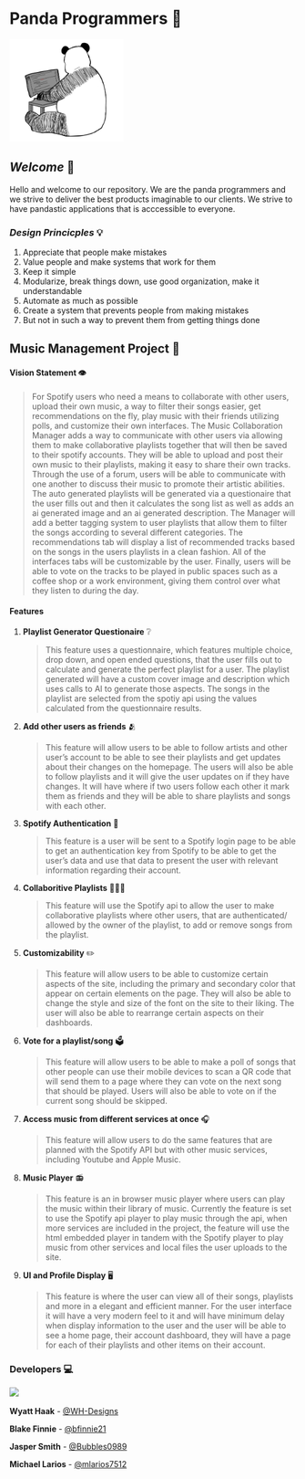 # Panda Programmers 🐼

<img src="./Team Documents/panda_logo.png" width="200">

## _Welcome_ 👋

Hello and welcome to our repository. We are the panda programmers and we strive to deliver the best products imaginable to our clients. We strive to have pandastic applications that is acccessible to everyone.

### _Design Princicples_ 💡
1. Appreciate that people make mistakes
2. Value people and make systems that work for them
3. Keep it simple
4. Modularize, break things down, use good organization, make it understandable
5. Automate as much as possible
6. Create a system that prevents people from making mistakes
7. But not in such a way to prevent them from getting things done

## Music Management Project 🎵

#### Vision Statement 👁️
>For Spotify users who need a means to collaborate with other users, upload their own music, a way to filter their songs easier, get recommendations on the fly, play music with their friends utilizing polls, and customize their own interfaces. The Music Collaboration Manager adds a way to communicate with other users via allowing them to make collaborative playlists together that will then be saved to their spotify accounts. They will be able to upload and post their own music to their playlists, making it easy to share their own tracks. Through the use of a forum, users will be able to communicate with one another to discuss their music to promote their artistic abilities. The auto generated playlists will be generated via a questionaire that the user fills out and then it calculates the song list as well as adds an ai generated image and an ai generated description. The Manager will add a better tagging system to user playlists that allow them to filter the songs according to several different categories. The recommendations tab will display a list of recommended tracks based on the songs in the users playlists in a clean fashion. All of the interfaces tabs will be customizable by the user. Finally, users will be able to vote on the tracks to be played in public spaces such as a coffee shop or a work environment, giving them control over what they listen to during the day.

#### Features
1. **Playlist Generator Questionaire** ❔
    >This feature uses a questionnaire, which features multiple choice,  drop down, and open ended questions, that the user fills out to  calculate and generate the perfect playlist for a user.  The playlist generated will have a custom cover image and  description which uses calls to AI to generate those aspects.  The songs in the playlist are selected from the spotiy api using  the values calculated from the questionnaire results.

2. **Add other users as friends** 🫂
    >This feature will allow users to be able to follow artists and other user’s account to be able to see their playlists and get updates about their changes on the homepage. The users will also be able to follow playlists and it will give the user updates on if they have changes. It will have where if two users follow each other it mark them as friends and they will be able to share playlists and songs with each other. 

3. **Spotify Authentication** 🔐
    >This feature is a user will be sent to a Spotify login page to be able to get an authentication key from Spotify to be able to get the user’s data and use that data to present the user with relevant information regarding their account.

4. **Collaboritive Playlists** 🧑‍🤝‍🧑
    >This feature will use the Spotify api to allow the user to make collaborative playlists where other users, that are authenticated/ allowed by the owner of the playlist, to add or remove songs from the playlist.

5. **Customizability** ✏️
    >This feature will allow users to be able to customize certain aspects of the site, including the primary and secondary color that appear on certain elements on the page. They will also be able to change the style and size of the font on the site to their liking. The user will also be able to rearrange certain aspects on their dashboards. 

6. **Vote for a playlist/song** 🗳️
    >This feature will allow users to be able to make a poll of songs that other people can use their mobile devices to scan a QR code that will send them to a page where they can vote on the next song that should be played. Users will also be able to vote on if the current song should be skipped.

7. **Access music from different services at once** 🎧
    >This feature will allow users to do the same features that are planned with the Spotify API but with other music services, including Youtube and Apple Music. 

8. **Music Player** 📻
    >This feature is an in browser music player where users can play the music within their library of music. Currently the feature  is set to use the Spotify api player to play music through the api, when more services are included in the project, the feature will use the html embedded player in tandem with the Spotify player to play music from other services and local files the user uploads to the site.

9. **UI and Profile Display** 🖥️
    >This feature is where the user can view all of their songs, playlists and more in a elegant and efficient manner. For the user interface it will have a very modern feel to it and will have minimum delay when display information to the user and the user will be able to see a home page, their account dashboard, they will have a page for each of their playlists and other items on their account. 

### Developers 💻
  <img src="https://contrib.rocks/image?repo=WH-Designs/Panda-Programmers" />

**Wyatt Haak** - [@WH-Designs](https://github.com/WH-Designs)

**Blake Finnie** - [@bfinnie21](https://github.com/bfinnie21)

**Jasper Smith** - [@Bubbles0989](https://github.com/Bubbles0989)

**Michael Larios** - [@mlarios7512](https://github.com/mlarios7512)
